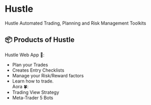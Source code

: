 # Hustle
Hustle Automated Trading, Planning and Risk Management Toolkits  

  
## 📦 Products of Hustle
Hustle Web App 🥇:  
* Plan your Trades
* Creates Entry Checklists
* Manage your Risk/Reward factors
* Learn how to trade.  
Aora 🍀:
* Trading View Strategy
* Meta-Trader 5 Bots

